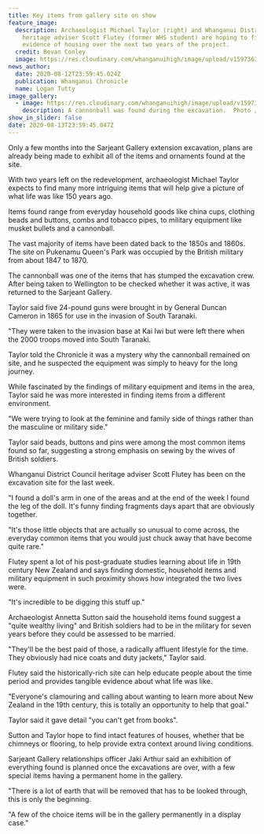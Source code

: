 ```yaml
---
title: Key items from gallery site on show
feature_image:
  description: Archaeologist Michael Taylor (right) and Whanganui District Council
    heritage adviser Scott Flutey (former WHS student) are hoping to find intact
    evidence of housing over the next two years of the project.
  credit: Bevan Conley
  image: https://res.cloudinary.com/whanganuihigh/image/upload/v1597363248/News/Scott_Flutey_ex._Chron_13.8.20.jpg
news_author:
  date: 2020-08-12T23:59:45.024Z
  publication: Whanganui Chronicle
  name: Logan Tutty
image_gallery:
  - image: https://res.cloudinary.com/whanganuihigh/image/upload/v1597363345/News/Scott_Flutey.cannonball_photo_ex._Chron_13.8.20.jpg
    description: A cannonball was found during the excavation.  Photo / Bevan Conley.
show_in_slider: false
date: 2020-08-13T23:59:45.047Z
---
```

Only a few months into the Sarjeant Gallery extension excavation, plans are already being made to exhibit all of the items and ornaments found at the site.

With two years left on the redevelopment, archaeologist Michael Taylor expects to find many more intriguing items that will help give a picture of what life was like 150 years ago.

Items found range from everyday household goods like china cups, clothing beads and buttons, combs and tobacco pipes, to military equipment like musket bullets and a cannonball.

The vast majority of items have been dated back to the 1850s and 1860s. The site on Pukenamu Queen's Park was occupied by the British military from about 1847 to 1870.

The cannonball was one of the items that has stumped the excavation crew. After being taken to Wellington to be checked whether it was active, it was returned to the Sarjeant Gallery.

Taylor said five 24-pound guns were brought in by General Duncan Cameron in 1865 for use in the invasion of South Taranaki.

"They were taken to the invasion base at Kai Iwi but were left there when the 2000 troops moved into South Taranaki.

Taylor told the Chronicle it was a mystery why the cannonball remained on site, and he suspected the equipment was simply to heavy for the long journey.

While fascinated by the findings of military equipment and items in the area, Taylor said he was more interested in finding items from a different environment.

"We were trying to look at the feminine and family side of things rather than the masculine or military side."

Taylor said beads, buttons and pins were among the most common items found so far, suggesting a strong emphasis on sewing by the wives of British soldiers.

Whanganui District Council heritage adviser Scott Flutey has been on the excavation site for the last week.

"I found a doll's arm in one of the areas and at the end of the week I found the leg of the doll. It's funny finding fragments days apart that are obviously together.

"It's those little objects that are actually so unusual to come across, the everyday common items that you would just chuck away that have become quite rare."

Flutey spent a lot of his post-graduate studies learning about life in 19th century New Zealand and says finding domestic, household items and military equipment in such proximity shows how integrated the two lives were.

"It's incredible to be digging this stuff up."

Archaeologist Annetta Sutton said the household items found suggest a "quite wealthy living" and British soldiers had to be in the military for seven years before they could be assessed to be married.

"They'll be the best paid of those, a radically affluent lifestyle for the time. They obviously had nice coats and duty jackets," Taylor said.

Flutey said the historically-rich site can help educate people about the time period and provides tangible evidence about what life was like.

"Everyone's clamouring and calling about wanting to learn more about New Zealand in the 19th century, this is totally an opportunity to help that goal."

Taylor said it gave detail "you can't get from books".

Sutton and Taylor hope to find intact features of houses, whether that be chimneys or flooring, to help provide extra context around living conditions.

Sarjeant Gallery relationships officer Jaki Arthur said an exhibition of everything found is planned once the excavations are over, with a few special items having a permanent home in the gallery.

"There is a lot of earth that will be removed that has to be looked through, this is only the beginning.

"A few of the choice items will be in the gallery permanently in a display case."

